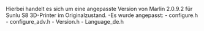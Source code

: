 Hierbei handelt es sich um eine angepasste Version von Marlin 2.0.9.2 für Sunlu S8 3D-Printer im Originalzustand.
-Es wurde angepasst:
                    - configure.h
                    - configure_adv.h
                    - Version.h
                    - Language_de.h
